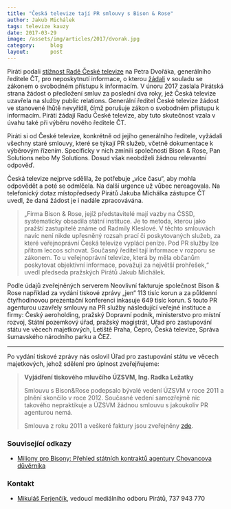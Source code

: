 ```yaml
---
title: "Česká televize tají PR smlouvy s Bison & Rose"
author: Jakub Michálek
tags: televize kauzy
date: 2017-03-29
image: /assets/img/articles/2017/dvorak.jpg
category:     blog
layout:       post
---
```


Piráti podali [stížnost Radě České televize](https://github.com/pirati-byro/spisy-zk-pha-2017/blob/master/5209-ceska-televize-a-bison-and-rose/04-stiznost-rade-ceske-televize/main.pdf) na Petra Dvořáka, generálního ředitele ČT, pro neposkytnutí informace, o kterou [žádali](https://github.com/pirati-byro/spisy-zk-pha-2017/blob/master/5209-ceska-televize-a-bison-and-rose/01-zadost/main.pdf) v souladu se zákonem o svobodném přístupu k informacím. V únoru 2017 zaslala Pirátská strana žádost o předložení smluv za poslední dva roky, jež Česká televize uzavřela na služby public relations. Generální ředitel České televize žádost ve stanovené lhůtě nevyřídíl, čímž porušuje zákon o svobodném přístupu k informacím. Piráti žádají Radu České televize, aby tuto skutečnost vzala v úvahu také při výběru nového ředitele ČT.

Piráti si od České televize, konkrétně od jejího generálního ředitele, vyžádali všechny staré smlouvy, které se týkají PR služeb, včetně dokumentace k výběrovým řízením. Specificky v nich zmínili společnosti Bison & Rose, Pan Solutions nebo My Solutions. Dosud však neobdželi žádnou relevantní odpověď.

Česká televize nejprve sdělila, že potřebuje „více času“, aby mohla odpovědět a poté se odmlčela. Na další urgence už vůbec nereagovala. Na telefonický dotaz místopředsedy Pirátů Jakuba Michálka zástupce ČT uvedl, že daná žádost je i nadále zpracovávána.

> „Firma Bison & Rose, jejíž představitelé mají vazby na ČSSD, systematicky obsadila státní instituce. Je to metoda, kterou jako pražští zastupitelé známe od Radmily Kleslové. V těchto smlouvách navíc není nikde upřesněný rozsah prací či poskytovaných služeb, za které veřejnoprávní Česká televize vyplácí peníze. Pod PR služby lze přitom leccos schovat. Současný ředitel tají informace v rozporu se zákonem. To u veřejnoprávní televize, která by měla občanům poskytovat objektivní informace, považuji za největší prohřešek,“ uvedl předseda pražských Pirátů Jakub Michálek.

Podle údajů zveřejněných serverem Neovlivní fakturuje společnost Bison & Rose například za vydání tiskové zprávy „jen“ 113 tisíc korun a za půldenní čtyřhodinovou prezentační konferenci inkasuje 649 tisíc korun. S touto PR agenturou uzavřely smlouvy na PR služby následující veřejné instituce a firmy: Český aeroholding, pražský Dopravní podnik, ministerstvo pro místní rozvoj, Státní pozemkový úřad, pražský magistrát, Úřad pro zastupování státu ve věcech majetkových, Letiště Praha, Čepro, Česká televize, Správa šumavského národního parku a ČEZ.

----

Po vydání tiskové zprávy nás oslovil Úřad pro zastupování státu ve věcech majetkových, jehož sdělení pro úplnost zveřejňujeme:

> **Vyjádření tiskového mluvčího ÚZSVM, Ing. Radka Ležatky**
>
> Smlouvu s Bison&Rose podepsalo bývalé vedení ÚZSVM v roce 2011 a plnění skončilo v roce 2012.
> Současné vedení samozřejmě nic takového nepraktikuje a ÚZSVM žádnou smlouvu s jakoukoliv PR agenturou nemá.
>
> Smlouva z roku 2011 a veškeré faktury jsou zveřejněny [zde](http://www.uzsvm.cz/poskytnute-informace-307-0-85/zadost-ohledne-uzavrenych-smluv-uzsvm-se-spol-bison-rose-123868/).



### Související odkazy

* [Miliony pro Bisony: Přehled státních kontraktů agentury Chovancova důvěrníka](http://neovlivni.cz/miliony-pro-bisony-prehled-statnich-kontraktu-agentury-chovancova-duvernika/)

### Kontakt

* [Mikuláš Ferjenčík](https://www.pirati.cz/lide/mikulas-ferjencik/), vedoucí mediálního odboru Pirátů, 737 943 770
